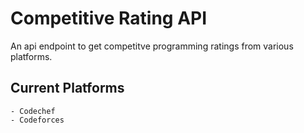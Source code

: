 # Competitive Rating API

An api endpoint to get competitve programming ratings from various platforms.

## Current Platforms
``` 
- Codechef 
- Codeforces
```

